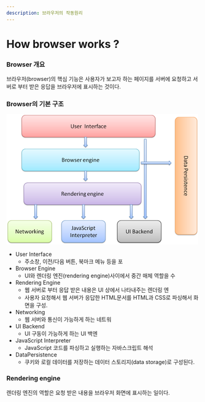 ```yaml
---
description: 브라우저의 작동원리
---
```


# How browser works ?

### Browser 개요

브라우저\(browser\)의 핵심 기능은 사용자가 보고자 하는 페이지를 서버에 요청하고 서버로 부터 받은 응답을 브라우저에 표시하는 것이다.

### Browser의 기본 구조

![&#xC6F9; &#xBE0C;&#xB77C;&#xC6B0;&#xC800;&#xC758; &#xAE30;&#xBCF8; &#xAD6C;&#xC870;](../.gitbook/assets/layers.png)

* User Interface
  * 주소창, 이전/다음 버튼, 북마크 메뉴 등을 포
* Browser Engine
  * UI와 렌더링 엔진\(rendering engine\)사이에서 중간 매체 역할을 수
* Rendering Engine
  * 웹 서버로 부터 응답 받은 내용은 UI 상에서 나타내주는 렌더링 엔
  * 사용자 요청해서 웹 서버가 응답한 HTML문서를 HTML과 CSS로 파싱해서 화면을 구성.
* Networking
  * 웹 서버와 통신이 가능하게 하는 네트워
* UI Backend
  * UI 구동이 가능하게 하는 UI 백엔
* JavaScript Interpreter
  * JavaScript 코드를 파싱하고 실행하는 자바스크립트 해석
* DataPersistence
  * 쿠키와 로컬 데이터를 저장하는 데이터 스토리지\(data storage\)로 구성된다.

### Rendering engine

렌더링 엔진의 역할은 요청 받은 내용을 브라우저 화면에 표시하는 일이다.





